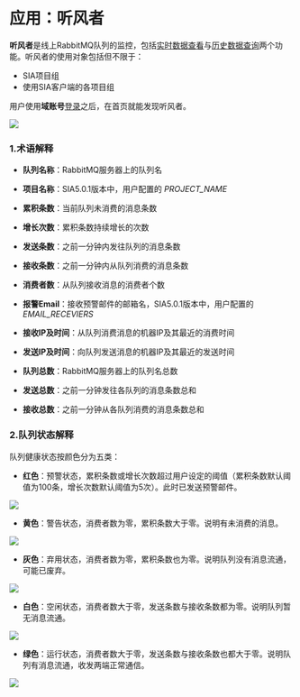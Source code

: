 # 应用：听风者

**听风者**是线上RabbitMQ队列的监控，包括[实时数据查看](47.md)与[历史数据查询](48.md)两个功能。听风者的使用对象包括但不限于：

* SIA项目组
* 使用SIA客户端的各项目组

用户使用**域账号**[登录](01_login.md)之后，在首页就能发现听风者。 
 
![](assets/46_show_main.png)


### 1.术语解释

* **队列名称**：RabbitMQ服务器上的队列名

* **项目名称**：SIA5.0.1版本中，用户配置的 _PROJECT\_NAME_

* **累积条数**：当前队列未消费的消息条数

* **增长次数**：累积条数持续增长的次数

* **发送条数**：之前一分钟内发往队列的消息条数

* **接收条数**：之前一分钟内从队列消费的消息条数

* **消费者数**：从队列接收消息的消费者个数

* **报警Email**：接收预警邮件的邮箱名，SIA5.0.1版本中，用户配置的 _EMAIL\_RECEVIERS_

* **接收IP及时间**：从队列消费消息的机器IP及其最近的消费时间

* **发送IP及时间**：向队列发送消息的机器IP及其最近的发送时间

* **队列总数**：RabbitMQ服务器上的队列名总数

* **发送总数**：之前一分钟发往各队列的消息条数总和

* **接收总数**：之前一分钟从各队列消费的消息条数总和

### 2.队列状态解释

队列健康状态按颜色分为五类：
  
* **红色**：预警状态，累积条数或增长次数超过用户设定的阈值（累积条数默认阈值为100条，增长次数默认阈值为5次）。此时已发送预警邮件。 
 
![](assets/46_runtime_red.png)  

* **黄色**：警告状态，消费者数为零，累积条数大于零。说明有未消费的消息。 
 
![](assets/46_runtime_yellow.png)  

* **灰色**：弃用状态，消费者数为零，累积条数也为零。说明队列没有消息流通，可能已废弃。
  
![](assets/46_runtime_gray.png)  

* **白色**：空闲状态，消费者数大于零，发送条数与接收条数都为零。说明队列暂无消息流通。  

![](assets/46_runtime_white.png)  

* **绿色**：运行状态，消费者数大于零，发送条数与接收条数也都大于零。说明队列有消息流通，收发两端正常通信。
  
![](assets/46_runtime_green.png)








